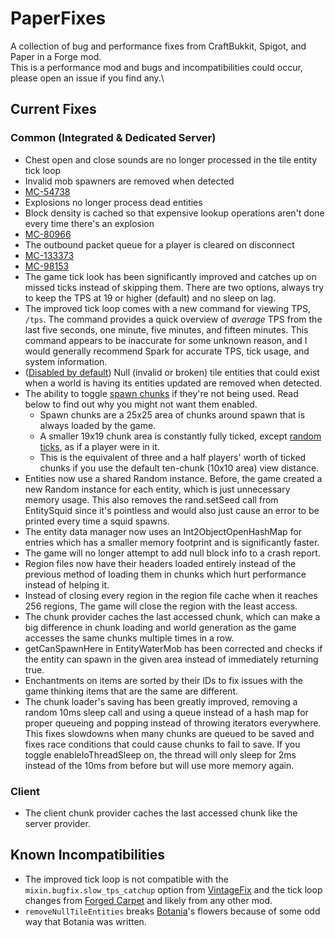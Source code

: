 # PaperFixes
A collection of bug and performance fixes from CraftBukkit, Spigot, and Paper in a Forge mod.\
This is a performance mod and bugs and incompatibilities could occur, please open an issue if you find any.\

## Current Fixes

### Common (Integrated & Dedicated Server)
- Chest open and close sounds are no longer processed in the tile entity tick loop
- Invalid mob spawners are removed when detected
- [MC-54738](https://bugs.mojang.com/browse/MC-54738)
- Explosions no longer process dead entities
- Block density is cached so that expensive lookup operations aren't done every time there's an explosion
- [MC-80966](https://bugs.mojang.com/browse/MC-80966)
- The outbound packet queue for a player is cleared on disconnect
- [MC-133373](https://bugs.mojang.com/browse/MC-133373)
- [MC-98153](https://bugs.mojang.com/browse/MC-98153)
- The game tick look has been significantly improved and catches up on missed ticks instead of skipping them.
  There are two options, always try to keep the TPS at 19 or higher (default) and no sleep on lag.
- The improved tick loop comes with a new command for viewing TPS, `/tps`.
  The command provides a quick overview of *average* TPS from the last five seconds,
  one minute, five minutes, and fifteen minutes.
  This command appears to be inaccurate for some unknown reason, and I would generally recommend Spark for accurate TPS,
  tick usage, and system information.
- ([Disabled by default](#known-incompatibilities)) Null (invalid or broken) tile entities that could exist when a world is having its entities updated are removed when detected.
- The ability to toggle [spawn chunks](https://minecraft.fandom.com/wiki/Spawn_chunk) if they're not being used. Read below to find out why you might not want them enabled.
    - Spawn chunks are a 25x25 area of chunks around spawn that is always loaded by the game.
    - A smaller 19x19 chunk area is constantly fully ticked, except [random ticks](https://minecraft.fandom.com/wiki/Tick#Random_tick), as if a player were in it. 
    - This is the equivalent of three and a half players' worth of ticked chunks if you use the default ten-chunk (10x10 area) view distance.
- Entities now use a shared Random instance. Before, the game created a new Random instance for each entity, which is just unnecessary memory usage. This also removes the rand.setSeed call from EntitySquid since it's pointless and would also just cause an error to be printed every time a squid spawns.
- The entity data manager now uses an Int2ObjectOpenHashMap for entries which has a smaller memory footprint and is significantly faster.
- The game will no longer attempt to add null block info to a crash report.
- Region files now have their headers loaded entirely instead of the previous method of loading them in chunks which hurt performance instead of helping it.
- Instead of closing every region in the region file cache when it reaches 256 regions,
  The game will close the region with the least access.
- The chunk provider caches the last accessed chunk,
  which can make a big difference in chunk loading and world generation as the game accesses the same chunks multiple times in a row.
- getCanSpawnHere in EntityWaterMob has been corrected and checks if the entity can spawn in the given area instead of immediately returning true.
- Enchantments on items are sorted by their IDs to fix issues with the game thinking items that are the same are different.
- The chunk loader's saving has been greatly improved,
  removing a random 10ms sleep call
  and using a queue instead of a hash map for proper queueing and popping instead of throwing iterators everywhere.
  This fixes slowdowns when many chunks are queued to be saved
  and fixes race conditions that could cause chunks to fail to save.
  If you toggle enableIoThreadSleep on, the thread will only sleep for 2ms instead of the 10ms from before but will use more memory again.

### Client
- The client chunk provider caches the last accessed chunk like the server provider.

## Known Incompatibilities
- The improved tick loop is not compatible with the `mixin.bugfix.slow_tps_catchup` option from
  [VintageFix](https://github.com/embeddedt/VintageFix) and the tick loop changes from [Forged Carpet](https://github.com/DeadlyMC/forged-carpet) and likely from any other mod.
- `removeNullTileEntities` breaks [Botania](https://botaniamod.net/index.html)'s flowers because of some odd way that Botania was written.
